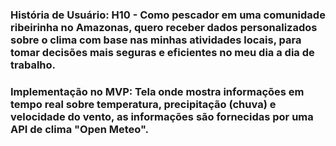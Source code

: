 ### **História de Usuário:** H10 - Como pescador em uma comunidade ribeirinha no Amazonas, quero receber dados personalizados sobre o clima com base nas minhas atividades locais, para tomar decisões mais seguras e eficientes no meu dia a dia de trabalho.
### **Implementação no MVP:** Tela onde mostra informações em tempo real sobre temperatura, precipitação (chuva) e velocidade do vento, as informações são fornecidas por uma API de clima "Open Meteo".
